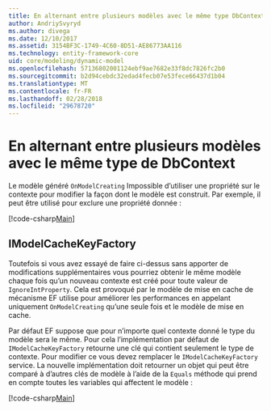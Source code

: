 ```yaml
---
title: En alternant entre plusieurs modèles avec le même type DbContext - EF Core
author: AndriySvyryd
ms.author: divega
ms.date: 12/10/2017
ms.assetid: 3154BF3C-1749-4C60-8D51-AE86773AA116
ms.technology: entity-framework-core
uid: core/modeling/dynamic-model
ms.openlocfilehash: 57136802001124ebf9ae7682e33f8dc7826fc2b0
ms.sourcegitcommit: b2d94cebdc32edad4fecb07e53fece66437d1b04
ms.translationtype: MT
ms.contentlocale: fr-FR
ms.lasthandoff: 02/28/2018
ms.locfileid: "29678720"
---
```

# <a name="alternating-between-multiple-models-with-the-same-dbcontext-type"></a>En alternant entre plusieurs modèles avec le même type de DbContext

Le modèle généré `OnModelCreating` Impossible d’utiliser une propriété sur le contexte pour modifier la façon dont le modèle est construit. Par exemple, il peut être utilisé pour exclure une propriété donnée :

[!code-csharp[Main](../../../samples/core/DynamicModel/DynamicContext.cs?name=Class)]

## <a name="imodelcachekeyfactory"></a>IModelCacheKeyFactory
Toutefois si vous avez essayé de faire ci-dessus sans apporter de modifications supplémentaires vous pourriez obtenir le même modèle chaque fois qu’un nouveau contexte est créé pour toute valeur de `IgnoreIntProperty`. Cela est provoqué par le modèle de mise en cache de mécanisme EF utilise pour améliorer les performances en appelant uniquement `OnModelCreating` qu’une seule fois et le modèle de mise en cache.

Par défaut EF suppose que pour n’importe quel contexte donné le type du modèle sera le même. Pour cela l’implémentation par défaut de `IModelCacheKeyFactory` retourne une clé qui contient seulement le type de contexte. Pour modifier ce vous devez remplacer le `IModelCacheKeyFactory` service. La nouvelle implémentation doit retourner un objet qui peut être comparé à d’autres clés de modèle à l’aide de la `Equals` méthode qui prend en compte toutes les variables qui affectent le modèle :

[!code-csharp[Main](../../../samples/core/DynamicModel/DynamicModelCacheKeyFactory.cs?name=Class)]
